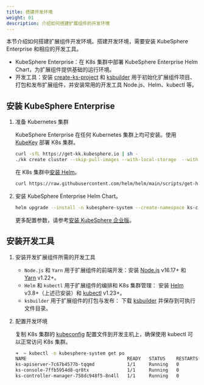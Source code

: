 ```yaml
---
title: 搭建开发环境
weight: 01
description: 介绍如何搭建扩展组件的开发环境
---
```


本节介绍如何搭建扩展组件开发环境。搭建开发环境，需要安装 KubeSphere Enterprise 和相应的开发工具。

* KubeSphere Enterprise：在 K8s 集群中部署 KubeSphere Enterprise Helm Chart，为扩展组件提供基础的运行环境。
* 开发工具：安装 [create-ks-project](https://github.com/kubesphere/create-ks-project) 和 [ksbuilder](https://github.com/kubesphere/ksbuilder) 用于初始化扩展组件项目、打包和发布扩展组件，并安装常用的开发工具 Node.js、Helm、kubectl 等。

## 安装 KubeSphere Enterprise

1. 准备 Kubernetes 集群

   KubeSphere Enterprise 在任何 Kubernetes 集群上均可安装。使用 [KubeKey](https://github.com/kubesphere/kubekey) 部署 K8s 集群。

   ```bash
   curl -sfL https://get-kk.kubesphere.io | sh -
   ./kk create cluster --skip-pull-images --with-local-storage  --with-kubernetes v1.25.4 --container-manager containerd  -y
   ```

   在 K8s 集群中[安装 Helm](https://helm.sh/zh/docs/intro/install/)。

   ```bash
   curl https://raw.githubusercontent.com/helm/helm/main/scripts/get-helm-3 | bash
   ```

2. 安装 KubeSphere Enterprise Helm Chart。

   ```bash
   helm upgrade --install -n kubesphere-system --create-namespace ks-core  https://charts.kubesphere.io/main/ks-core-0.4.0.tgz --set apiserver.nodePort=30881 --debug --wait
   ```

   更多配置参数，请参考[安装 KubeSphere 企业版](https://docs.kubesphere.com.cn/v4.0/03-install-and-uninstall/01-install-ks-core/#_%E9%AB%98%E7%BA%A7%E9%85%8D%E7%BD%AE)。

## 安装开发工具

1. 安装开发扩展组件所需的开发工具

   * `Node.js` 和 `Yarn` 用于扩展组件的前端开发：安装 [Node.js](https://nodejs.org/en/download/package-manager) v16.17+ 和 [Yarn](https://classic.yarnpkg.com/lang/en/docs/install) v1.22+。
   * `Helm` 和 `kubectl` 用于扩展组件的编排和 K8s 集群管理： 安装 [Helm](https://helm.sh/docs/intro/install/) v3.8+（上述已安装）和 [kubectl](https://kubernetes.io/zh-cn/docs/tasks/tools/#kubectl) v1.23+。
   * `ksbuilder` 用于扩展组件的打包与发布： 下载 [ksbuilder](https://github.com/kubesphere/ksbuilder/releases) 并保存到可执行文件目录。

2. 配置开发环境

   复制 K8s 集群的 [kubeconfig](https://kubernetes.io/zh-cn/docs/concepts/configuration/organize-cluster-access-kubeconfig/) 配置文件到开发主机上，确保使用 kubectl 可以正常访问 K8s 集群。

   ```bash
   ➜  ~ kubectl -n kubesphere-system get po
   NAME                                     READY   STATUS    RESTARTS       AGE
   ks-apiserver-7c67b4577b-tqqmd            1/1     Running   0              10d
   ks-console-7ffb5954d8-qr8tx              1/1     Running   0              10d
   ks-controller-manager-758dc948f5-8n4ll   1/1     Running   0              10d
   ```
